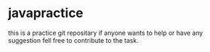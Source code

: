 # javapractice
this is a practice git repositary if anyone wants to help  or have any suggestion fell free to contribute to the task.
